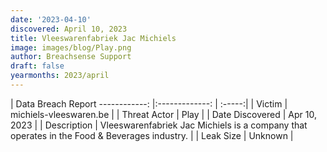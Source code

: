 ```yaml
---
date: '2023-04-10'
discovered: April 10, 2023
title: Vleeswarenfabriek Jac Michiels
image: images/blog/Play.png
author: Breachsense Support
draft: false
yearmonths: 2023/april
---
```



| Data Breach Report
------------:     |:-------------:    | :-----:|
| Victim      | michiels-vleeswaren.be      | 
| Threat Actor      | Play      | 
| Date Discovered      | Apr 10, 2023      | 
| Description      | Vleeswarenfabriek Jac Michiels is a company that operates in the Food & Beverages industry.      | 
| Leak Size      | Unknown      | 


